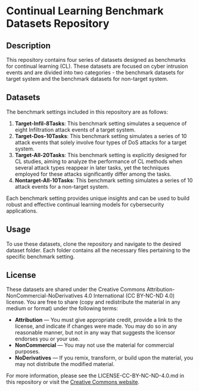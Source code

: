 # Continual Learning Benchmark Datasets Repository

## Description

This repository contains four series of datasets designed as benchmarks for continual learning (CL). These datasets are focused on cyber intrusion events and are divided into two categories - the benchmark datasets for target system and the benchmark datasets for non-target system.

## Datasets

The benchmark settings included in this repository are as follows:

1. **Target-Infil-8Tasks**: This benchmark setting simulates a sequence of eight Infiltration attack events of a target system.
2. **Target-Dos-10Tasks**: This benchmark setting simulates a series of $10$ attack events that solely involve four types of DoS attacks for a target system.
3. **Target-All-20Tasks**: This benchmark setting is explicitly designed for CL studies, aiming to analyze the performance of CL methods when several attack types reappear in later tasks, yet the techniques employed for these attacks significantly differ among the tasks.
4. **Nontarget-All-10Tasks**: This benchmark setting simulates a series of $10$ attack events for a non-target system.

Each benchmark setting provides unique insights and can be used to build robust and effective continual learning models for cybersecurity applications.

## Usage

To use these datasets, clone the repository and navigate to the desired dataset folder. Each folder contains all the necessary files pertaining to the specific benchmark setting.


## License

These datasets are shared under the Creative Commons Attribution-NonCommercial-NoDerivatives 4.0 International (CC BY-NC-ND 4.0) license. You are free to share (copy and redistribute the material in any medium or format) under the following terms:

- **Attribution** — You must give appropriate credit, provide a link to the license, and indicate if changes were made. You may do so in any reasonable manner, but not in any way that suggests the licensor endorses you or your use.
- **NonCommercial** — You may not use the material for commercial purposes.
- **NoDerivatives** — If you remix, transform, or build upon the material, you may not distribute the modified material.

For more information, please see the LICENSE-CC-BY-NC-ND-4.0.md in this repository or visit the [Creative Commons website](https://creativecommons.org/licenses/by-nc-nd/4.0/).
